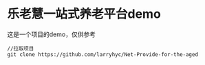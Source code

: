 # 乐老慧一站式养老平台demo
这是一个项目的demo，仅供参考
```
//拉取项目
git clone https://github.com/larryhyc/Net-Provide-for-the-aged
```
